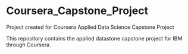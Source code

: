 # Coursera_Capstone_Project
Project created for Coursera Applied Data Science Capstone Project

This repository contains the applied datastone capstone project for IBM through Coursera.
